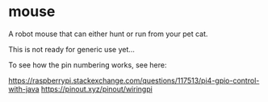 # mouse
A robot mouse that can either hunt or run from your pet cat.

This is not ready for generic use yet...

To see how the pin numbering works, see here: 

https://raspberrypi.stackexchange.com/questions/117513/pi4-gpio-control-with-java
https://pinout.xyz/pinout/wiringpi